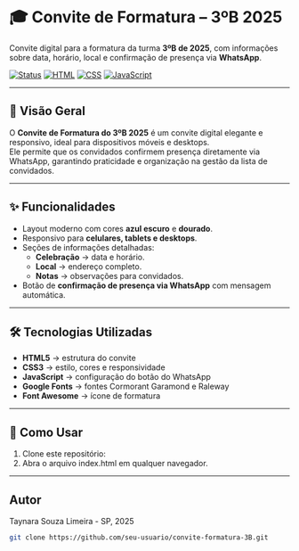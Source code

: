 # 🎓 Convite de Formatura – 3ºB 2025

Convite digital para a formatura da turma **3ºB de 2025**, com informações sobre data, horário, local e confirmação de presença via **WhatsApp**.

[![Status](https://img.shields.io/badge/status-ativo-brightgreen)]()
[![HTML](https://img.shields.io/badge/built%20with-HTML-orange)]()
[![CSS](https://img.shields.io/badge/CSS-blue)]()
[![JavaScript](https://img.shields.io/badge/JavaScript-yellow)]()

---

## 🌟 Visão Geral

O **Convite de Formatura do 3ºB 2025** é um convite digital elegante e responsivo, ideal para dispositivos móveis e desktops.  
Ele permite que os convidados confirmem presença diretamente via WhatsApp, garantindo praticidade e organização na gestão da lista de convidados.

---

## ✨ Funcionalidades

- Layout moderno com cores **azul escuro** e **dourado**.  
- Responsivo para **celulares, tablets e desktops**.  
- Seções de informações detalhadas:
  - **Celebração** → data e horário.  
  - **Local** → endereço completo.  
  - **Notas** → observações para convidados.  
- Botão de **confirmação de presença via WhatsApp** com mensagem automática.

---

## 🛠 Tecnologias Utilizadas

- **HTML5** → estrutura do convite  
- **CSS3** → estilo, cores e responsividade  
- **JavaScript** → configuração do botão do WhatsApp  
- **Google Fonts** → fontes Cormorant Garamond e Raleway  
- **Font Awesome** → ícone de formatura

---

## 🚀 Como Usar

1. Clone este repositório:
2. Abra o arquivo index.html em qualquer navegador.

---

## Autor

Taynara Souza
Limeira - SP, 2025

```bash
git clone https://github.com/seu-usuario/convite-formatura-3B.git
